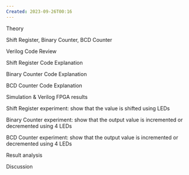 ```yaml
---
Created: 2023-09-26T00:16
---
```

Theory

Shift Register, Binary Counter, BCD Counter

Verilog Code Review

Shift Register Code Explanation

Binary Counter Code Explanation

BCD Counter Code Explanation

Simulation & Verilog FPGA results

Shift Register experiment: show that the value is shifted using LEDs

Binary Counter experiment: show that the output value is incremented or decremented using 4 LEDs

BCD Counter experiment: show that the output value is incremented or decremented using 4 LEDs

Result analysis

Discussion